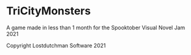 # TriCityMonsters
A game made in less than 1 month for the Spooktober Visual Novel Jam 2021

Copyright Lostdutchman Software 2021
